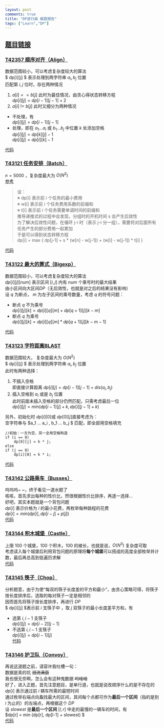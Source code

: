 ```yaml
---
layout: post
comments: true
title: "DP进行曲 解题报告"
tags: ["Learn","DP"]
---
```

## [题目链接](https://www.luogu.org/contestnew/show/10127)  

### [T42357 顺序对齐（Align）](https://www.luogu.org/problemnew/show/T42357)  
数据范围较小，可以考虑复杂度较大的算法  
$ dp[i][j] $ 表示处理到两字符串  $a_i, b_j$ 位置  
匹配第 $i, j$ 位时，存在两种情况  
1. $a[i] == b[j]$ 此时为最佳情况，由贪心得状态转移方程  
$dp[i][j] = dp[i-1][j-1] + 2$  
2. $a[i]$  $!=$ $b[j]$ 此时又细分为两种情况   
* 不处理，有  
$dp[i][j] = dp[i-1][j-1]$  
* 处理，即在 $a_1... a_i$ 或 $b_1 ... b_j$ 中位置 $k$ 处添加空格  
$dp[i][j] = dp[k][j] - 1$  
$dp[i][j] = dp[i][k] - 1$  

[代码](https://paste.ubuntu.com/p/xxPKGmdJNb/)  

### [T43121 任务安排（Batch）](https://www.luogu.org/problemnew/show/T43121)  
$n = 5000$ ，复杂度最大为  $O (N^2)$   
[参考](https://www.cnblogs.com/keshuqi/p/6068730.html)  
>设：  
>※ dp[i] 表示前 i 个任务的最小费用  
>※ w[i] 表示前 i 个任务费用系数的前缀和  
>※ t[i] 表示前 i 个任务需要单调时间的前缀和  
>推导递推式的过程中会发现，分组时的开机时间 s 会产生后效性  
>为了解决后效性问题，在循环 j-i 时（表示 j-i 分一组），需要将对后面所有任务产生的部分费用一起累加  
>于是可以得到状态转移方程  
>dp[i] = max { dp[j-1] + s * (w[n] - w[j-1]) + (w[i] - w[j-1]) * t[i] }  

[代码](https://paste.ubuntu.com/p/Ny3Xfy49DN/)  

### [T43122 最大的算式（Bigexp）](https://www.luogu.org/problemnew/show/T43122#sub)  
数据范围较小，可以考虑复杂度较大的算法  
$dp[i][j][num]$ 表示区间 $[i, j]$ 内有 $num$ 个乘号时的最大结果  
由小区间向大区间$DP$（无后效性，也就是对之后的结果没有影响）  
设 $q$ 为断点， $m$ 为左子区间的乘号数量，考虑 $q$ 的符号问题：  
* 断点 $q$ 不为乘号  
$dp[i][j][k] = dp[i][q][m] + dp[q+1][j][k-m]$  
* 断点 $q$ 为乘号  
$dp[i][j][k] = dp[i][q][m] * dp[q+1][j][k-m-1]$  

[代码](https://paste.ubuntu.com/p/ycbqYRwstj/)  

### [T43123 字符距离BLAST](https://www.luogu.org/problemnew/show/T43123)  
数据范围较大， 复杂度最大为  $O (N^2)$   
$ dp[i][j] $ 表示处理到两字符串  $a_i, b_j$ 位置  
此时有两种选择：  
1. 不插入空格  
即直接计算距离 $dp[i][j] = dp[i-1][j-1] + dis(a_i, b_j)$  
2. 插入空格到 $a_i$ 或是 $b_j$ 位置  
此时前面未插入空格的部分仍然匹配，只需考虑最后一位    
$dp[i][j] = min (dp[i-1][j] + k, dp[i][j-1] + k)$  

另外，初始化时 $dp[i][0]$或 $dp[0][j]$直接考虑为：  
空字符串与 $a_1 ... a_i , b_1 ... b_j $ 匹配，即全部用空格填充  
```
//初始：一方为空，另一全用空格构造 
if (i == 0)
	dp[0][j] = k * j;
else
if (j == 0)
	dp[i][0] = k * i;
```
[代码](https://paste.ubuntu.com/p/vPRD4VcQrK/)  

### [T43142 公路乘车（Busses）](https://www.luogu.org/problemnew/show/T43142)   
呜呜呜~ ~，终于看见一道水题了  
咳咳，首先求出每种的性价比，然很根据性价比排序，再逐一选择...  
好吧，其实本题就是一个背包问题  
$dp[i]$ 表示价格为 $i$ 的最小花费，再枚举每种路程的花费  
$dp[i] = min (dp[i], dp[i-j] + p[j])$  
[代码](https://paste.ubuntu.com/p/BsfHGj2f29/)  

### [T43144 积木城堡（Castle）](https://www.luogu.org/problemnew/show/T43144)  
上限 $100$ 个城堡，$100$ 个积木，$100$ 的棱长，也就是说，$O (N^3)$ 复杂度可取  
考虑读入每个城堡后利用背包问题的原理将**每个城堡**可以搭成的高度全部枚举并计数，最后再总高到低遍历求解   
[代码](https://paste.ubuntu.com/p/rcBQj8Gbjh/)  

### [T43145 筷子（Chop）](https://www.luogu.org/problemnew/show/T43145)  
分析题意，由于为使“每双的筷子长度差的平方和最小”，由贪心策略可得，将筷子按长度排序后，选取的每对筷子一定是相邻的  
因而首先将筷子按长度排序，再进行 $DP$    
$ dp[i][j] $表示前 $i$ 支筷子中 ，取 $j$ 双筷子的最小长度差平方和，有   
* 选第 $i, i-1$ 支筷子   
$dp[i][j] = dp[i-2][j-1]$  
* 不选第 $i, i-1$ 支筷子  
$dp[i][j] = dp[i-1][j]$  
[代码](https://paste.ubuntu.com/p/T6TDy3Hc6N/)  

### [T43146 护卫队（Convoy）](https://www.luogu.org/problemnew/show/T43146)  
再说这道题之前，请容许我吐槽一句：  
数据是真的坑 ~~泪流满面~~  
我也很无奈啊，怎么会有这种鬼数据 ~~呜哇哇~~  
好了，进入正题，首先注意题目，是单行道，也就是说改顺序什么的是不存在的  
$dp[i]$ 表示通过前  $i$ 辆车所需的最短时间   
通过枚举右端点向**左**找最大的区间，其间每个点都可作为**最后一个区间**（指的是到 $i$ 为止的）的左端点，再根据这个 $DP$   
设 $slowest$ 是**最后一个区间** $[l, r]$ 中走的最慢的一辆车的时间，有   
$dp[r] = min (dp[r], dp[l-1] + slowest) $  
[代码](https://paste.ubuntu.com/p/CdsrzKgrDB/)  

